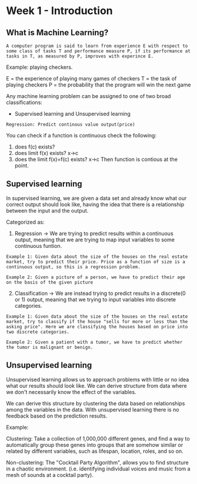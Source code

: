 # Week 1 - Introduction

## What is Machine Learning?

`A computer program is said to learn from experience E with respect to some class of tasks T and performance measure P, if its performance at tasks in T, as measured by P, improves with experince E.`

Example: playing checkers.

E = the experience of playing many games of checkers
T = the task of playing checkers
P = the probability that the program will win the next game

Any machine learning problem can be assigned to one of two broad classifications:
- Supervised learning and Unsupervised learning

`Regression: Predict continous value output(price)`

You can check if a function is continuous check the following:
1) does f(c) exists?
2) does limit f(x) exists?
         x->c
3) does the limit f(x)=f(c) exists?
             x->c
Then function is contious at the point.


## Supervised learning
In supervised learning, we are given a data set and already know what our correct output should look like, having the idea that there is a relationship between the input and the output.

Categorized as:
1) Regression -> We are trying to predict results within a continuous output, meaning that we are trying to map input variables to some continuous funtion.
```
Example 1: Given data about the size of the houses on the real estate market, try to predict their price. Price as a function of size is a continuous output, so this is a regression problem.

Example 2: Given a picture of a person, we have to predict their age on the basis of the given picture
```
2) Classification -> We are instead trying to predict results in a discrete(0 or 1) output, meaning that we trying to input variables into discrete categories.
```
Example 1: Given data about the size of the houses on the real estate market, try to classify if the house "sells for more or less than the asking price". Here we are classifying the houses based on price into two discrete categories.

Example 2: Given a patient with a tumor, we have to predict whether the tumor is malignant or benign.
```

## Unsupervised learning
Unsupervised learning allows us to approach problems with little or no idea what our results should look like. We can derive structure from data where we don't necessarily know the effect of the variables.

We can derive this structure by clustering the data based on relationships among the variables in the data. With unsupervised learning there is no feedback based on the prediction results.

Example:

Clustering: Take a collection of 1,000,000 different genes, and find a way to automatically group these genes into groups that are somehow similar or related by different variables, such as lifespan, location, roles, and so on.

Non-clustering: The "Cocktail Party Algorithm", allows you to find structure in a chaotic environment. (i.e. identifying individual voices and music from a mesh of sounds at a cocktail party).
